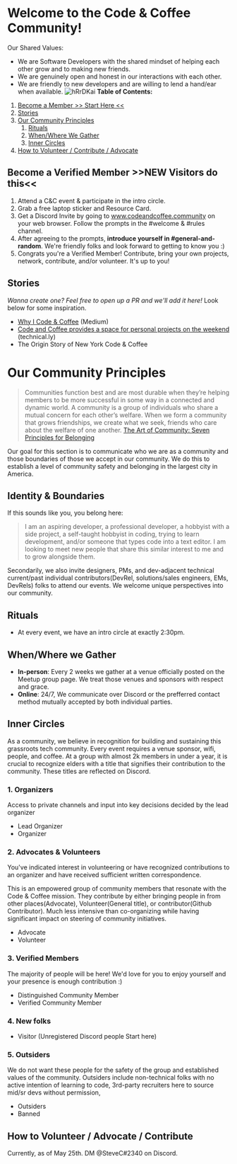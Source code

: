 # Welcome to the Code & Coffee Community!
Our Shared Values:
- We are Software Developers with the shared mindset of helping each other grow and to making new friends. 
- We are genuinely open and honest in our interactions with each other. 
- We are friendly to new developers and are willing to lend a hand/ear when available. 
![hRrDKai](https://user-images.githubusercontent.com/10738004/170132859-6e3ef8c2-42d8-4298-9a27-8d8090be94c0.jpeg)
**Table of Contents:**
1. [Become a Member >> Start Here <<](https://github.com/nyccodecoffee#become-a-verified-member-new-visitors-do-this)
2. [Stories](https://github.com/nyccodecoffee#stories)
3. [Our Community Principles](https://github.com/nyccodecoffee#our-community-principles)
   1. [Rituals](https://github.com/nyccodecoffee#rituals)
   2. [When/Where We Gather](https://github.com/nyccodecoffee#where-we-gather)
   3. [Inner Circles](https://github.com/nyccodecoffee#inner-circles)
4. [How to Volunteer / Contribute / Advocate](https://github.com/nyccodecoffee#how-to-volunteer--advocate--contribute)
## Become a Verified Member >>NEW Visitors do this<<
1. Attend a C&C event & participate in the intro circle.
2. Grab a free laptop sticker and Resource Card.
3. Get a Discord Invite by going to www.codeandcoffee.community on your web browser. Follow the prompts in the #welcome & #rules channel.
4. After agreeing to the prompts, **introduce yourself in #general-and-random**. We're friendly folks and look forward to getting to know you :)
5. Congrats you're a Verified Member! Contribute, bring your own projects, network, contribute, and/or volunteer. It's up to you!

## Stories
_Wanna create one? Feel free to open up a PR and we'll add it here!_ Look below for some inspiration.
- [Why I Code & Coffee](https://towardsdatascience.com/why-i-code-coffee-e2237ec709bc) (Medium)
- [Code and Coffee provides a space for personal projects on the weekend](https://technical.ly/software-development/code-coffee-dc/) (technical.ly)
- The Origin Story of New York Code & Coffee


# Our Community Principles 
> Communities function best and are most durable when they’re helping members to be more successful in some way in a connected and dynamic world. 
> A community is a group of individuals who share a mutual concern for each other’s welfare. When we form a community that grows friendships, we create what we seek, friends who care about the welfare of one another.
> [The Art of Community: Seven Principles for Belonging](https://www.amazon.com/dp/B01E4KC0U4/)

Our goal for this section is to communicate who we are as a community and those boundaries of those we accept in our community. We do this to establish a level of community safety and belonging in the largest city in America.  

## Identity & Boundaries
If this sounds like you, you belong here:
>I am an aspiring developer, a professional developer, a hobbyist with a side project, a self-taught hobbyist in coding, trying to learn development, and/or someone that types code into a text editor. I am looking to meet new people that share this similar interest to me and to grow alongside them.

Secondarily, we also invite designers, PMs, and dev-adjacent technical current/past individual contributors(DevRel, solutions/sales engineers, EMs, DevRels) folks to attend our events. We welcome unique perspectives into our community.

## Rituals
- At every event, we have an intro circle at exactly 2:30pm. 

## When/Where we Gather
- **In-person**: Every 2 weeks we gather at a venue officially posted on the Meetup group page. We treat those venues and sponsors with respect and grace.
- **Online**: 24/7, We communicate over Discord or the prefferred contact method mutually accepted by both individual parties. 


## Inner Circles
As a community, we believe in recognition for building and sustaining this grassroots tech community. Every event requires a venue sponsor, wifi, people, and coffee. At a group with almost 2k members in under a year, it is crucial to recognize elders with a title that signifies their contribution to the community. These titles are reflected on Discord.

### 1. Organizers
Access to private channels and input into key decisions decided by the lead organizer
- Lead Organizer
- Organizer

### 2. Advocates & Volunteers
You've indicated interest in volunteering or have recognized contributions to an organizer and have received sufficient written correspondence.

This is an empowered group of community members that resonate with the Code & Coffee mission. They contribute by either bringing people in from other places(Advocate), Volunteer(General title), or contributor(Github Contributor). Much less intensive than co-organizing while having significant impact on steering of community initiatives.  
- Advocate
- Volunteer

### 3. Verified Members
The majority of people will be here! We'd love for you to enjoy yourself and your presence is enough contribution :)
- Distinguished Community Member
- Verified Community Member

### 4. New folks
- Visitor (Unregistered Discord people Start here)

### 5. Outsiders
We do not want these people for the safety of the group and established values of the community. Outsiders include non-technical folks with no active intention of learning to code, 3rd-party recruiters here to source mid/sr devs without permission, 
- Outsiders
- Banned


## How to Volunteer / Advocate / Contribute
Currently, as of May 25th. DM @SteveC#2340 on Discord.
